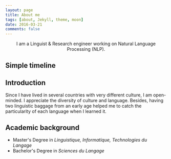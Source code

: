 ```yaml
---
layout: page
title: About me
tags: [about, Jekyll, theme, moon]
date: 2016-03-21
comments: false
---
```


<center>I am a Linguist & Research engineer working on Natural Language Processing (NLP).</center>

## Simple timeline

## Introduction

Since I have lived in several countries with very different culture, I am open-minded.
I appreciate the diversity of culture and language.
Besides, having two linguistic baggage from an early age helped me to catch the particularity of each language ​​when I learned it.

## Academic background
* Master's Degree in _Linguistique, Informatique, Technologies du Langage_
* Bachelor's Degree in _Sciences du Langage_
